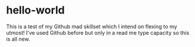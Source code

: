 # hello-world
This is a test of my Github mad skillset which I intend on flexing to my utmost!
I've used Github before but only in a read me type capacity so this is all new.
